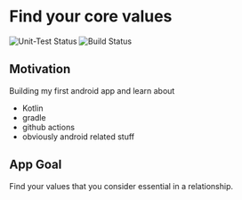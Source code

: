 # Find your core values

![Unit-Test Status](https://github.com/umeckel/Find-your-core-values/actions/workflows/unit-test.yml/badge.svg?branch=main)
![Build Status](https://github.com/umeckel/Find-your-core-values/actions/workflows/build.yml/badge.svg?branch=main)

## Motivation

Building my first android app and learn about
* Kotlin
* gradle
* github actions
* obviously android related stuff

## App Goal

Find your values that you consider essential in a relationship.


